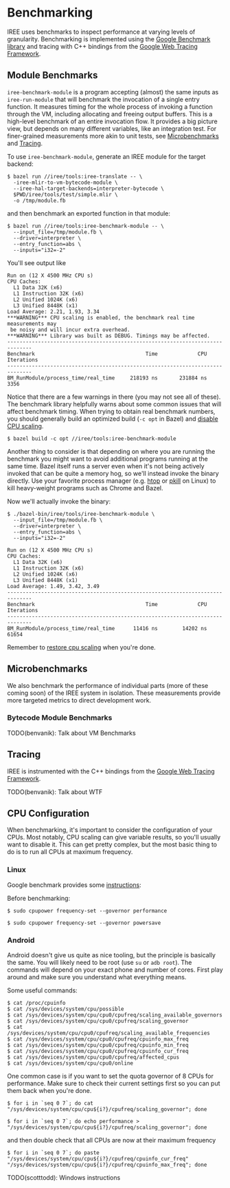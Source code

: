 # Benchmarking

IREE uses benchmarks to inspect performance at varying levels of granularity.
Benchmarking is implemented using the
[Google Benchmark library](https://github.com/google/benchmark) and tracing with
C++ bindings from the
[Google Web Tracing Framework](https://github.com/google/tracing-framework).

## Module Benchmarks

`iree-benchmark-module` is a program accepting (almost) the same inputs as
`iree-run-module` that will benchmark the invocation of a single entry function.
It measures timing for the whole process of invoking a function through the VM,
including allocating and freeing output buffers. This is a high-level benchmark
of an entire invocation flow. It provides a big picture view, but depends on
many different variables, like an integration test. For finer-grained
measurements more akin to unit tests, see [Microbenchmarks](#microbenchmarks)
and [Tracing](#tracing).

To use `iree-benchmark-module`, generate an IREE module for the target backend:

```shell
$ bazel run //iree/tools:iree-translate -- \
  -iree-mlir-to-vm-bytecode-module \
  --iree-hal-target-backends=interpreter-bytecode \
  $PWD/iree/tools/test/simple.mlir \
  -o /tmp/module.fb
```

and then benchmark an exported function in that module:

```shell
$ bazel run //iree/tools:iree-benchmark-module -- \
  --input_file=/tmp/module.fb \
  --driver=interpreter \
  --entry_function=abs \
  --inputs="i32=-2"
```

You'll see output like

```shell
Run on (12 X 4500 MHz CPU s)
CPU Caches:
  L1 Data 32K (x6)
  L1 Instruction 32K (x6)
  L2 Unified 1024K (x6)
  L3 Unified 8448K (x1)
Load Average: 2.21, 1.93, 3.34
***WARNING*** CPU scaling is enabled, the benchmark real time measurements may
 be noisy and will incur extra overhead.
***WARNING*** Library was built as DEBUG. Timings may be affected.
------------------------------------------------------------------------------
Benchmark                                    Time             CPU   Iterations
------------------------------------------------------------------------------
BM_RunModule/process_time/real_time     218193 ns       231884 ns         3356
```

Notice that there are a few warnings in there (you may not see all of these).
The benchmark library helpfully warns about some common issues that will affect
benchmark timing. When trying to obtain real benchmark numbers, you should
generally build an optimized build (`-c opt` in Bazel) and
[disable CPU scaling](#cpu-configuration).

```shell
$ bazel build -c opt //iree/tools:iree-benchmark-module
```

Another thing to consider is that depending on where you are running the
benchmark you might want to avoid additional programs running at the same time.
Bazel itself runs a server even when it's not being actively invoked that can be
quite a memory hog, so we'll instead invoke the binary directly. Use your
favorite process manager (e.g. [htop](https://hisham.hm/htop/) or
[pkill](https://en.wikipedia.org/wiki/Pkill) on Linux) to kill heavy-weight
programs such as Chrome and Bazel.

Now we'll actually invoke the binary:

```shell
$ ./bazel-bin/iree/tools/iree-benchmark-module \
  --input_file=/tmp/module.fb \
  --driver=interpreter \
  --entry_function=abs \
  --inputs="i32=-2"
```

```shell
Run on (12 X 4500 MHz CPU s)
CPU Caches:
  L1 Data 32K (x6)
  L1 Instruction 32K (x6)
  L2 Unified 1024K (x6)
  L3 Unified 8448K (x1)
Load Average: 1.49, 3.42, 3.49
------------------------------------------------------------------------------
Benchmark                                    Time             CPU   Iterations
------------------------------------------------------------------------------
BM_RunModule/process_time/real_time      11416 ns        14202 ns        61654
```

Remember to [restore cpu scaling](#cpu-configuration) when you're done.

## Microbenchmarks

We also benchmark the performance of individual parts (more of these coming
soon) of the IREE system in isolation. These measurements provide more targeted
metrics to direct development work.

### Bytecode Module Benchmarks

TODO(benvanik): Talk about VM Benchmarks

## Tracing

IREE is instrumented with the C++ bindings from the
[Google Web Tracing Framework](https://github.com/google/tracing-framework).

TODO(benvanik): Talk about WTF

## CPU Configuration

When benchmarking, it's important to consider the configuration of your CPUs.
Most notably, CPU scaling can give variable results, so you'll usually want to
disable it. This can get pretty complex, but the most basic thing to do is to
run all CPUs at maximum frequency.

### Linux

Google benchmark provides some
[instructions](https://github.com/google/benchmark#disabling-cpu-frequency-scaling):

Before benchmarking:

```shell
$ sudo cpupower frequency-set --governor performance
```

```shell
$ sudo cpupower frequency-set --governor powersave
```

### Android

Android doesn't give us quite as nice tooling, but the principle is basically
the same. You will likely need to be root (use `su` or `adb root`). The commands
will depend on your exact phone and number of cores. First play around and make
sure you understand what everything means.

Some useful commands:

```shell
$ cat /proc/cpuinfo
$ cat /sys/devices/system/cpu/possible
$ cat /sys/devices/system/cpu/cpu0/cpufreq/scaling_available_governors
$ cat /sys/devices/system/cpu/cpu0/cpufreq/scaling_governor
$ cat /sys/devices/system/cpu/cpu0/cpufreq/scaling_available_frequencies
$ cat /sys/devices/system/cpu/cpu0/cpufreq/cpuinfo_max_freq
$ cat /sys/devices/system/cpu/cpu0/cpufreq/cpuinfo_min_freq
$ cat /sys/devices/system/cpu/cpu0/cpufreq/cpuinfo_cur_freq
$ cat /sys/devices/system/cpu/cpu0/cpufreq/affected_cpus
$ cat /sys/devices/system/cpu/cpu0/online
```

One common case is if you want to set the quota governor of 8 CPUs for
performance. Make sure to check their current settings first so you can put them
back when you're done.

```shell
$ for i in `seq 0 7`; do cat "/sys/devices/system/cpu/cpu${i?}/cpufreq/scaling_governor"; done
```

```shell
$ for i in `seq 0 7`; do echo performance > "/sys/devices/system/cpu/cpu${i?}/cpufreq/scaling_governor"; done
```

and then double check that all CPUs are now at their maximum frequency

```shell
$ for i in `seq 0 7`; do paste "/sys/devices/system/cpu/cpu${i?}/cpufreq/cpuinfo_cur_freq" "/sys/devices/system/cpu/cpu${i?}/cpufreq/cpuinfo_max_freq"; done
```

TODO(scotttodd): Windows instructions
